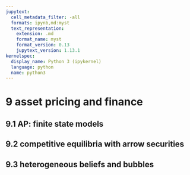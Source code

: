 ```yaml
---
jupytext:
  cell_metadata_filter: -all
  formats: ipynb,md:myst
  text_representation:
    extension: .md
    format_name: myst
    format_version: 0.13
    jupytext_version: 1.13.1
kernelspec:
  display_name: Python 3 (ipykernel)
  language: python
  name: python3
---
```


# 9 asset pricing and finance

## 9.1 AP: finite state models

## 9.2 competitive equilibria with arrow securities

## 9.3 heterogeneous beliefs and bubbles
